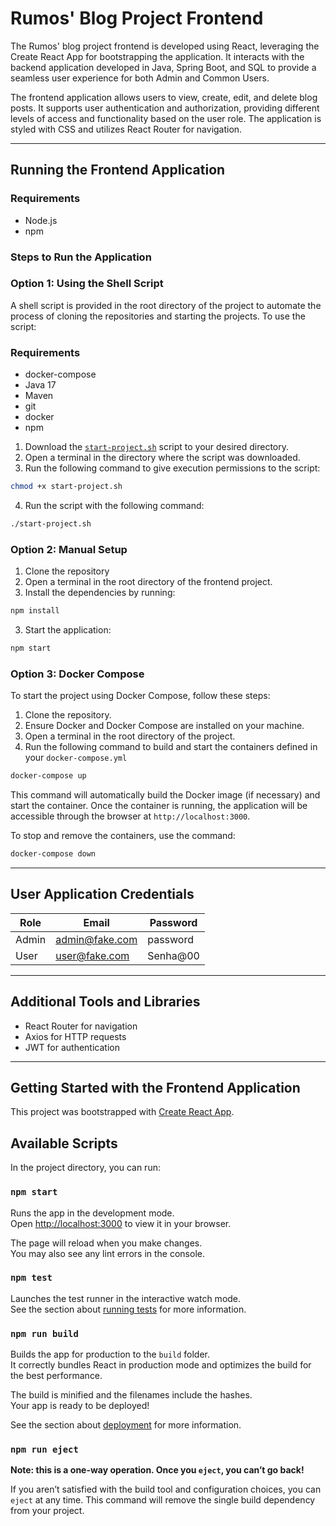 # Rumos' Blog Project Frontend

The Rumos' blog project frontend is developed using React, leveraging the Create React App for bootstrapping the application. It interacts with the backend application developed in Java, Spring Boot, and SQL to provide a seamless user experience for both Admin and Common Users.

The frontend application allows users to view, create, edit, and delete blog posts. It supports user authentication and authorization, providing different levels of access and functionality based on the user role. The application is styled with CSS and utilizes React Router for navigation.

---

## Running the Frontend Application

### Requirements
- Node.js
- npm

### Steps to Run the Application

### Option 1: Using the Shell Script

A shell script is provided in the root directory of the project to automate the process of cloning the repositories and starting the projects. To use the script:

### Requirements
- docker-compose
- Java 17
- Maven
- git
- docker
- npm

1. Download the [`start-project.sh`](https://github.com/ribeirovillar/rumos-blog-react/blob/master/start-project.sh)  script to your desired directory.
2. Open a terminal in the directory where the script was downloaded.
3. Run the following command to give execution permissions to the script:
```bash
chmod +x start-project.sh
```
4. Run the script with the following command:
```bash
./start-project.sh
```

### Option 2: Manual Setup

1. Clone the repository
2. Open a terminal in the root directory of the frontend project.
2. Install the dependencies by running:
```bash
npm install
```
3. Start the application:
```bash
npm start
```

### Option 3: Docker Compose

To start the project using Docker Compose, follow these steps:

1. Clone the repository.
2. Ensure Docker and Docker Compose are installed on your machine.
2. Open a terminal in the root directory of the project.
3. Run the following command to build and start the containers defined in your `docker-compose.yml`

```bash
docker-compose up
```

This command will automatically build the Docker image (if necessary) and start the container. Once the container is running, the application will be accessible through the browser at `http://localhost:3000`.

To stop and remove the containers, use the command:

```bash
docker-compose down
```

---

## User Application Credentials

| Role  | Email           | Password  |
|-------|-----------------|-----------|
| Admin | admin@fake.com  | password  |
| User  | user@fake.com   | Senha@00  |

---

## Additional Tools and Libraries

- React Router for navigation
- Axios for HTTP requests
- JWT for authentication

---

## Getting Started with the Frontend Application

This project was bootstrapped with [Create React App](https://github.com/facebook/create-react-app).

## Available Scripts

In the project directory, you can run:

### `npm start`

Runs the app in the development mode.\
Open [http://localhost:3000](http://localhost:3000) to view it in your browser.

The page will reload when you make changes.\
You may also see any lint errors in the console.

### `npm test`

Launches the test runner in the interactive watch mode.\
See the section about [running tests](https://facebook.github.io/create-react-app/docs/running-tests) for more information.

### `npm run build`

Builds the app for production to the `build` folder.\
It correctly bundles React in production mode and optimizes the build for the best performance.

The build is minified and the filenames include the hashes.\
Your app is ready to be deployed!

See the section about [deployment](https://facebook.github.io/create-react-app/docs/deployment) for more information.

### `npm run eject`

**Note: this is a one-way operation. Once you `eject`, you can’t go back!**

If you aren’t satisfied with the build tool and configuration choices, you can `eject` at any time. This command will remove the single build dependency from your project.


